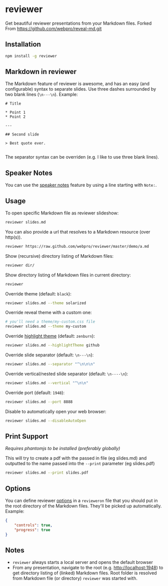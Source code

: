 # reviewer

Get beautiful reviewer presentations from your Markdown files.
Forked From https://github.com/webpro/reveal-md.git

## Installation

``` bash
npm install -g reviewer
```

## Markdown in reviewer

The Markdown feature of reviewer is awesome, and has an easy (and configurable) syntax to separate slides.
Use three dashes surrounded by two blank lines (`\n---\n`).
Example:

``` text
# Title

* Point 1
* Point 2

---

## Second slide

> Best quote ever.


```

The separator syntax can be overriden (e.g. I like to use three blank lines).

## Speaker Notes

You can use the [speaker notes](https://github.com/hakimel/reviewer#speaker-notes) feature by using a line starting with `Note:`.


## Usage

To open specific Markdown file as reviewer slideshow:

``` bash
reviewer slides.md
```

You can also provide a url that resolves to a Markdown resource (over http(s)).

``` bash
reviewer https://raw.github.com/webpro/reviewer/master/demo/a.md
```

Show (recursive) directory listing of Markdown files:

``` bash
reviewer dir/
```

Show directory listing of Markdown files in current directory:

``` bash
reviewer
```

Override theme (default: `black`):

``` bash
reviewer slides.md --theme solarized
```

Override reveal theme with a custom one:

``` bash
# you'll need a theme/my-custom.css file
reviewer slides.md --theme my-custom
```

Override [highlight theme](https://github.com/isagalaev/highlight.js/tree/master/src/styles) (default: `zenburn`):

``` bash
reviewer slides.md --highlightTheme github
```

Override slide separator (default: `\n---\n`):

``` bash
reviewer slides.md --separator "^\n\n\n"
```

Override vertical/nested slide separator (default: `\n----\n`):

``` bash
reviewer slides.md --vertical "^\n\n"
```

Override port (default: `1948`):

``` bash
reviewer slides.md --port 8888
```

Disable to automatically open your web browser:

``` bash
reviewer slides.md --disableAutoOpen
```

## Print Support

*Requires phantomjs to be installed (preferably globally)*

This will try to create a pdf with the passed in file (eg slides.md) and outputted to the name passed into the `--print` parameter (eg slides.pdf)

``` bash
reviewer slides.md --print slides.pdf
```

## Options

You can define reviewer [options](https://github.com/hakimel/reviewer#configuration) in a `revieweron` file that you should put in the root directory of the Markdown files. They'll be picked up automatically. Example:

``` json
{
    "controls": true,
    "progress": true
}
```

## Notes

* `reviewer` always starts a local server and opens the default browser
* From any presentation, navigate to the root (e.g. [http://localhost:1948](http://localhost:1948)) to get directory listing of (linked) Markdown files. Root folder is resolved from Markdown file (or directory) `reviewer` was started with.

